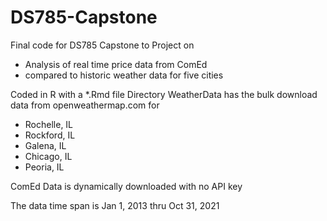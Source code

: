 # DS785-Capstone
Final code for DS785 Capstone to Project on
- Analysis of real time price data from ComEd
- compared to historic weather data for five cities

Coded in R with a *.Rmd file
Directory WeatherData has the bulk download data from openweathermap.com for
- Rochelle, IL
- Rockford, IL
- Galena, IL
- Chicago, IL
- Peoria, IL

ComEd Data is dynamically downloaded with no API key

The data time span is Jan 1, 2013 thru Oct 31, 2021
